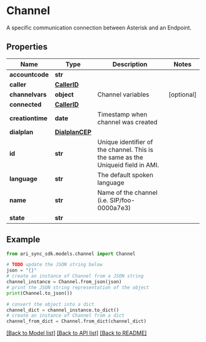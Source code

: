 # Channel

A specific communication connection between Asterisk and an Endpoint.

## Properties

Name | Type | Description | Notes
------------ | ------------- | ------------- | -------------
**accountcode** | **str** |  | 
**caller** | [**CallerID**](CallerID.md) |  | 
**channelvars** | **object** | Channel variables | [optional] 
**connected** | [**CallerID**](CallerID.md) |  | 
**creationtime** | **date** | Timestamp when channel was created | 
**dialplan** | [**DialplanCEP**](DialplanCEP.md) |  | 
**id** | **str** | Unique identifier of the channel.  This is the same as the Uniqueid field in AMI. | 
**language** | **str** | The default spoken language | 
**name** | **str** | Name of the channel (i.e. SIP/foo-0000a7e3) | 
**state** | **str** |  | 

## Example

```python
from ari_sync_sdk.models.channel import Channel

# TODO update the JSON string below
json = "{}"
# create an instance of Channel from a JSON string
channel_instance = Channel.from_json(json)
# print the JSON string representation of the object
print(Channel.to_json())

# convert the object into a dict
channel_dict = channel_instance.to_dict()
# create an instance of Channel from a dict
channel_from_dict = Channel.from_dict(channel_dict)
```
[[Back to Model list]](../README.md#documentation-for-models) [[Back to API list]](../README.md#documentation-for-api-endpoints) [[Back to README]](../README.md)


